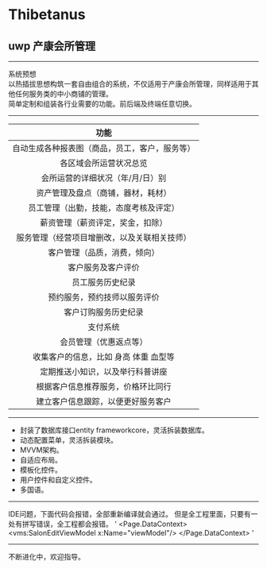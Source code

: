 # Thibetanus
## uwp 产康会所管理
_ _ _ _ _

系统预想			
以热插拔思想构筑一套自由组合的系统，不仅适用于产康会所管理，同样适用于其他任何服务类的中小商铺的管理。			
简单定制和组装各行业需要的功能。前后端及终端任意切换。			
_ _ _ _ _

|功能|
|:---:|
|自动生成各种报表图（商品，员工，客户，服务等）|
|各区域会所运营状况总览|
|会所运营的详细状况（年/月/日）别|
|资产管理及盘点（商铺，器材，耗材）|
|员工管理（出勤，技能，态度考核及评定）|
|薪资管理（薪资评定，奖金，扣除）|
|服务管理（经营项目增删改，以及关联相关技师）|
|客户管理（品质，消费，倾向）|
|客户服务及客户评价|
|员工服务历史纪录|
|预约服务，预约技师以服务评价|
|客户订购服务历史纪录|
|支付系统|
|会员管理（优惠返点等）|
|收集客户的信息，比如 身高 体重 血型等|
|定期推送小知识，以及举行科普讲座|
|根据客户信息推荐服务，价格环比同行|
|建立客户信息跟踪，以便更好服务客户|

_ _ _ _ _

* 封装了数据库接口entity frameworkcore，灵活拆装数据库。
* 动态配置菜单，灵活拆装模块。
* MVVM架构。
* 自适应布局。
* 模板化控件。
* 用户控件和自定义控件。
* 多国语。

_ _ _ _ _
IDE问题，下面代码会报错，全部重新编译就会通过。
但是全工程里面，只要有一处有拼写错误，全工程都会报错。
'
 <Page.DataContext>
        <vms:SalonEditViewModel x:Name="viewModel"/>
 </Page.DataContext>
'
_ _ _ _ _
不断进化中，欢迎指导。
